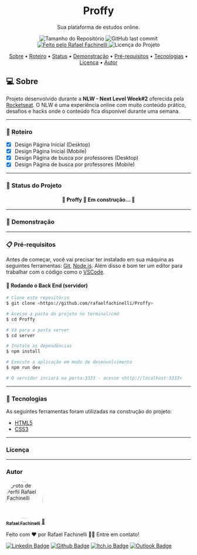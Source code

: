 <h1 align="center">Proffy</h1>

<p align="center">Sua plataforma de estudos online.</p>

<p align="center">
  <img alt="Tamanho do Repositório" src="https://img.shields.io/github/repo-size/rafaelfachinelli/Proffy?style=flat-square">
  <img alt="GitHub last commit" src="https://img.shields.io/github/last-commit/rafaelfachinelli/Proffy?style=flat-square">
  <a href="https://github.com/rafaelfachinelli">
    <img alt="Feito pelo Rafael Fachinelli" src="https://img.shields.io/badge/feito%20por-Rafael Fachinelli-%237519C1?style=flat-square">
  </a>
  <img alt="Licença do Projeto" src="https://img.shields.io/github/license/rafaelfachinelli/Proffy?style=flat-square"/>
<p>

<p align="center">
 <a href="#computer-sobre">Sobre</a> •
 <a href="#memo-roteiro">Roteiro</a> •
 <a href="#triangular_ruler-status-do-projeto">Status</a> •
 <a href="#movie_camera-demonstração">Demonstração</a> • 
 <a href="#clipboard-pré-requisitos">Pré-requisitos</a> •
 <a href="#hammer-tecnologias">Tecnologias</a> • 
 <a href="#licença">Licença</a> • 
 <a href="#autor">Autor</a>
</p>

## :computer: Sobre

Projeto desenvolvido durante a **NLW - Next Level Week#2** oferecida pela [Rocketseat](https://www.rocketseat.com.br).
O NLW é uma experiência online com muito conteúdo prático, desafios e hacks onde o conteúdo fica disponível durante uma semana.

---
### :memo: **Roteiro**

- [x] Design Página Inicial (Desktop)
- [x] Design Página Inicial (Mobile)
- [x] Design Página de busca por professores (Desktop)
- [x] Design Página de busca por professores (Mobile)

---
### :triangular_ruler: **Status do Projeto**

<h4 align="center"> 
	🚧  Proffy 💼 Em construção...  🚧
</h4>

---
### :movie_camera: **Demonstração**


---
### :clipboard: **Pré-requisitos**

Antes de começar, você vai precisar ter instalado em sua máquina as seguintes ferramentas:
[Git](https://git-scm.com), [Node.js](https://nodejs.org/en/). 
Além disso é bom ter um editor para trabalhar com o código como o [VSCode](https://code.visualstudio.com/).

#### 🎲 Rodando o Back End (servidor)

```bash
# Clone este repositório
$ git clone <https://github.com/rafaelfachinelli/Proffy>

# Acesse a pasta do projeto no terminal/cmd
$ cd Proffy

# Vá para a pasta server
$ cd server

# Instale as dependências
$ npm install

# Execute a aplicação em modo de desenvolvimento
$ npm run dev

# O servidor inciará na porta:3333 - acesse <http://localhost:3333>
```

---
### :hammer: **Tecnologias**


As seguintes ferramentas foram utilizadas na construção do projeto:

- [HTML5](https://developer.mozilla.org/pt-BR/docs/Web/HTML/HTML5)
- [CSS3](https://developer.mozilla.org/pt-BR/docs/Archive/CSS3)

---
### **Licença**


---
### **Autor**


<a href="https://github.com/rafaelfachinelli">
 <img style="border-radius: 50%;" src="https://avatars3.githubusercontent.com/u/19878139?s=460&u=278a6f44f49af3c8edb13a811f7654dfe6e89341&v=4" width="100px;" alt="Foto de Perfil Rafael Fachinelli"/>
 <br />
 <sub><b>Rafael Fachinelli</b></sub></a> <a href="https://github.com/rafaelfachinelli" title="Rafael Fachinelli">💼</a>


Feito com ❤️ por Rafael Fachinelli 👋🏽 Entre em contato!

[![Linkedin Badge](https://img.shields.io/badge/-rafaelfachinelli-blue?style=flat-square&logo=Linkedin&logoColor=white&link=https://www.linkedin.com/in/rafaelfachinelli/)](https://www.linkedin.com/in/rafaelfachinelli/)
[![Github Badge](https://img.shields.io/badge/-rafaelfachinelli-000?style=flat-square&logo=Github&logoColor=white&link=https://github.com/rafaelfachinelli)](https://github.com/rafaelfachinelli)
[![Itch.io Badge](https://img.shields.io/badge/-rafaelfachinelli-FA5C5C?style=flat-square&logo=itch.io&logoColor=white&link=https://rafael-fachinelli.itch.io/)](https://rafael-fachinelli.itch.io/)
[![Outlook Badge](https://img.shields.io/badge/-outlook-0078d4?style=flat-square&logo=microsoft-outlook&logoColor=white&link=mailto:rafael.fachinelli@fatec.sp.gov.br)](mailto:rafael.fachinelli@fatec.sp.gov.br)

